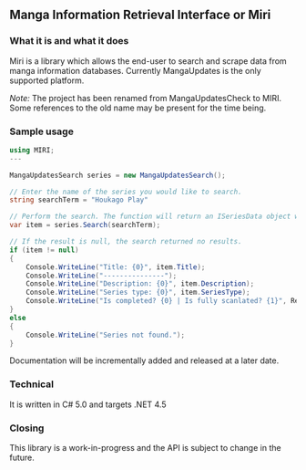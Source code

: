 ## Manga Information Retrieval Interface or Miri

### What it is and what it does

Miri is a library which allows the end-user to search and scrape data from manga information databases. Currently MangaUpdates is the only supported platform.

*Note:* The project has been renamed from MangaUpdatesCheck to MIRI. Some references to the old name may be present for the time being.

### Sample usage

```csharp
using MIRI;
---

MangaUpdatesSearch series = new MangaUpdatesSearch();

// Enter the name of the series you would like to search.
string searchTerm = "Houkago Play"

// Perform the search. The function will return an ISeriesData object which contains the Title, Description, Author, Illustrator, etc.
var item = series.Search(searchTerm);

// If the result is null, the search returned no results.
if (item != null)
{
	Console.WriteLine("Title: {0}", item.Title);
	Console.WriteLine("---------------");
	Console.WriteLine("Description: {0}", item.Description);
	Console.WriteLine("Series type: {0}", item.SeriesType);
	Console.WriteLine("Is completed? {0} | Is fully scanlated? {1}", Results.BoolToNaturalEnglish(item.IsCompleted), Results.BoolToNaturalEnglish(item.IsFullyScanlated));
}
else
{
	Console.WriteLine("Series not found.");
}

```

Documentation will be incrementally added and released at a later date.

### Technical

It is written in C# 5.0 and targets .NET 4.5

### Closing

This library is a work-in-progress and the API is subject to change in the future.
